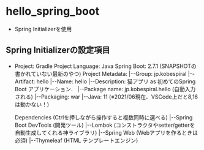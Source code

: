 # hello_spring_boot

  - Spring Initializerを使用

## Spring Initializerの設定項目

  - Project: Gradle Project
    Language: Java
    Spring Boot: 2.7.1 (SNAPSHOTの書かれていない最新のやつ)
    Project Metadata:
        |--Group: jp.kobespiral
        |--Artifact: hello
        |--Name: hello
        |--Description: 猫アプリ as 初めてのSpring Boot アプリケーション．
        |--Package name: jp.kobespiral.hello (自動入力される)
        |--Packaging: war
        |--Java: 11 (※2021/06現在、VSCode上だと8,16は動かない！)

    Dependencies (Ctrlを押しながら操作すると複数同時に選べる) 
        |--Spring Boot DevTools (開発ツール)
        |--Lombok (コンストラクタやsetter/getterを自動生成してくれる神ライブラリ)
        |--Spring Web (Webアプリを作るときは必須)
        |--Thymeleaf (HTML テンプレートエンジン)
